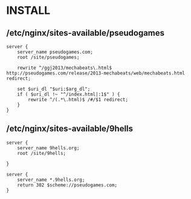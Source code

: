 # INSTALL

## /etc/nginx/sites-available/pseudogames
```
server {
	server_name pseudogames.com;
	root /site/pseudogames;

	rewrite ^/ggj2013/mechabeats\.html$  http://pseudogames.com/release/2013-mechabeats/web/mechabeats.html redirect;
	
	set $uri_dl "$uri:$arg_dl";
	if ( $uri_dl !~ "^/index.html|:1$" ) {
		rewrite ^/(.*\.html)$ /#/$1 redirect;
	}
}
```
## /etc/nginx/sites-available/9hells
```
server {
	server_name 9hells.org;
	root /site/9hells;

}

server {
	server_name *.9hells.org;
	return 302 $scheme://pseudogames.com;
}
```
